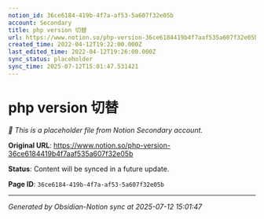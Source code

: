 ```yaml
---
notion_id: 36ce6184-419b-4f7a-af53-5a607f32e05b
account: Secondary
title: php version 切替
url: https://www.notion.so/php-version-36ce6184419b4f7aaf535a607f32e05b
created_time: 2022-04-12T19:22:00.000Z
last_edited_time: 2022-04-12T19:26:00.000Z
sync_status: placeholder
sync_time: 2025-07-12T15:01:47.531421
---
```


# php version 切替

*🔄 This is a placeholder file from Notion Secondary account.*

**Original URL**: https://www.notion.so/php-version-36ce6184419b4f7aaf535a607f32e05b

**Status**: Content will be synced in a future update.

**Page ID**: `36ce6184-419b-4f7a-af53-5a607f32e05b`

---

*Generated by Obsidian-Notion sync at 2025-07-12 15:01:47*
